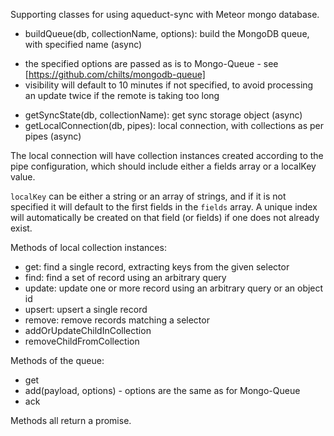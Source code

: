 Supporting classes for using aqueduct-sync with Meteor mongo database.

 * buildQueue(db, collectionName, options): build the MongoDB queue, with specified name (async)
  - the specified options are passed as is to Mongo-Queue - see [https://github.com/chilts/mongodb-queue]
  - visibility will default to 10 minutes if not specified, to avoid processing an update twice if the remote is taking too long
 * getSyncState(db, collectionName): get sync storage object (async)
 * getLocalConnection(db, pipes): local connection, with collections as per pipes (async)

The local connection will have collection instances created according to the pipe configuration, which should include either a fields array or a localKey value.

`localKey` can be either a string or an array of strings, and if it is not specified it will default to the first fields in the `fields` array.  A unique index will automatically be created on that field  (or fields) if one does not already exist.

Methods of local collection instances:

 * get: find a single record, extracting keys from the given selector
 * find: find a set of record using an arbitrary query
 * update: update one or more record using an arbitrary query or an object id
 * upsert: upsert a single record
 * remove: remove records matching a selector
 * addOrUpdateChildInCollection
 * removeChildFromCollection

Methods of the queue:

 * get
 * add(payload, options) - options are the same as for Mongo-Queue
 * ack

Methods all return a promise.
